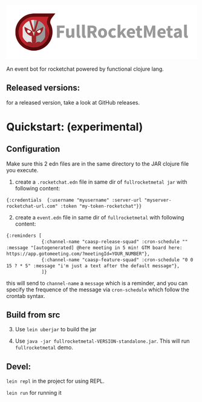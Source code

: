 ![logo](doc/logotype-horizontal.png)


An event bot for rocketchat powered by functional clojure lang.

## Released versions:

for a released version, take a look at GitHub releases.

# Quickstart: (experimental)

## Configuration

Make sure this 2 edn files are in the same directory to the JAR clojure file you execute.

1) create a `.rocketchat.edn` file in same dir of `fullrocketmetal jar` with following content:

```
{:credentials  {:username "myusername" :server-url "myserver-rocketchat-url.com" :token "my-token-rocketchat"}}
```

2) create a `event.edn` file in same dir of `fullrocketmetal` with following content:

```
{:reminders [
             {:channel-name "caasp-release-squad" :cron-schedule "" :message "[autogenerated] @here meeting in 5 min! GTM board here: https://app.gotomeeting.com/?meetingId=YOUR_NUMBER"},
             {:channel-name "caasp-feature-squad" :cron-schedule "0 0 15 ? * 5" :message "i'm just a text after the default message"},
             ]}
```

this will send to `channel-name` a `message` which is a reminder, and  you can specify the frequence of the message via `cron-schedule` which follow the crontab syntax.

## Build from src

3) Use `lein uberjar` to build the jar

4) Use `java -jar fullrocketmetal-VERSION-standalone.jar`. This will run `fullrocketmetal` demo.


## Devel:

`lein repl` in the project for using REPL.

`lein run` for running it
